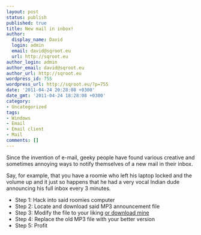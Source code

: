 ```yaml
---
layout: post
status: publish
published: true
title: New mail in inbox!
author:
  display_name: David
  login: admin
  email: david@sqroot.eu
  url: http://sqroot.eu
author_login: admin
author_email: david@sqroot.eu
author_url: http://sqroot.eu
wordpress_id: 755
wordpress_url: http://sqroot.eu/?p=755
date: '2011-04-24 20:28:08 +0300'
date_gmt: '2011-04-24 18:28:08 +0300'
category:
- Uncategorized
tags:
- Windows
- Email
- Email client
- Mail
comments: []
---
```


Since the invention of e-mail, geeky people have found various creative and sometimes annoying ways to notify themselves of a new mail in their inbox.


Say, for example, that you have a roomie who left his laptop locked and the volume up and it just so happens that he had a very vocal Indian dude announcing his full inbox every 3 minutes.

<ul>
<li>Step 1: Hack into said roomies computer</li>
<li>Step 2: Locate and download said MP3 announcement file</li>
<li>Step 3: Modify the file to your liking <a href="http://sqroot.eu/wp-content/uploads/2011/04/west.wav">or download mine</a></li>
<li>Step 4: Replace the old MP3 file with your better version</li>
<li>Step 5: Profit</li>
</ul>
